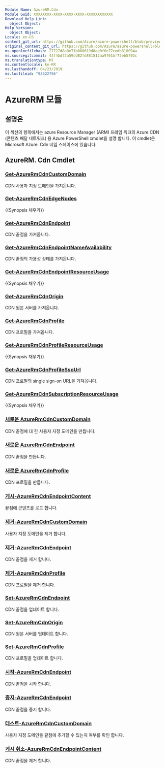 ```yaml
---
Module Name: AzureRM.Cdn
Module Guid: XXXXXXXX-XXXX-XXXX-XXXX-XXXXXXXXXXXX
Download Help Link:
  object Object: 
Help Version:
  object Object: 
Locale: en-US
content_git_url: https://github.com/Azure/azure-powershell/blob/preview/src/ResourceManager/Cdn/Commands.Cdn/help/AzureRM.Cdn.md
original_content_git_url: https://github.com/Azure/azure-powershell/blob/preview/src/ResourceManager/Cdn/Commands.Cdn/help/AzureRM.Cdn.md
ms.openlocfilehash: 27727d8a8e71b808619d8ae0f0e77cedb818094a
ms.sourcegitcommit: 43f4bdf2a59dd82fd881512aa9761bf72eb5703c
ms.translationtype: MT
ms.contentlocale: ko-KR
ms.lasthandoff: 04/23/2019
ms.locfileid: "93522796"
---
```

# AzureRM 모듈
## 설명은
이 섹션의 항목에서는 azure Resource Manager (ARM) 프레임 워크의 Azure CDN (콘텐츠 배달 네트워크) 용 Azure PowerShell cmdlet을 설명 합니다. 이 cmdlet은 Microsoft Azure. Cdn 네임 스페이스에 있습니다.

## AzureRM. Cdn Cmdlet
### [Get-AzureRmCdnCustomDomain](Get-AzureRmCdnCustomDomain.md)
CDN 사용자 지정 도메인을 가져옵니다.

### [Get-AzureRmCdnEdgeNodes](Get-AzureRmCdnEdgeNodes.md)
{{Synopsis 채우기}}

### [Get-AzureRmCdnEndpoint](Get-AzureRmCdnEndpoint.md)
CDN 끝점을 가져옵니다.

### [Get-AzureRmCdnEndpointNameAvailability](Get-AzureRmCdnEndpointNameAvailability.md)
CDN 끝점의 가용성 상태를 가져옵니다.

### [Get-AzureRmCdnEndpointResourceUsage](Get-AzureRmCdnEndpointResourceUsage.md)
{{Synopsis 채우기}}

### [Get-AzureRmCdnOrigin](Get-AzureRmCdnOrigin.md)
CDN 원본 서버를 가져옵니다.

### [Get-AzureRmCdnProfile](Get-AzureRmCdnProfile.md)
CDN 프로필을 가져옵니다.

### [Get-AzureRmCdnProfileResourceUsage](Get-AzureRmCdnProfileResourceUsage.md)
{{Synopsis 채우기}}

### [Get-AzureRmCdnProfileSsoUrl](Get-AzureRmCdnProfileSsoUrl.md)
CDN 프로필의 single sign-on URL을 가져옵니다.

### [Get-AzureRmCdnSubscriptionResourceUsage](Get-AzureRmCdnSubscriptionResourceUsage.md)
{{Synopsis 채우기}}

### [새로운 AzureRmCdnCustomDomain](New-AzureRmCdnCustomDomain.md)
CDN 끝점에 대 한 사용자 지정 도메인을 만듭니다.

### [새로운 AzureRmCdnEndpoint](New-AzureRmCdnEndpoint.md)
CDN 끝점을 만듭니다.

### [새로운 AzureRmCdnProfile](New-AzureRmCdnProfile.md)
CDN 프로필을 만듭니다.

### [게시-AzureRmCdnEndpointContent](Publish-AzureRmCdnEndpointContent.md)
끝점에 콘텐츠를 로드 합니다.

### [제거-AzureRmCdnCustomDomain](Remove-AzureRmCdnCustomDomain.md)
사용자 지정 도메인을 제거 합니다.

### [제거-AzureRmCdnEndpoint](Remove-AzureRmCdnEndpoint.md)
CDN 끝점을 제거 합니다.

### [제거-AzureRmCdnProfile](Remove-AzureRmCdnProfile.md)
CDN 프로필을 제거 합니다.

### [Set-AzureRmCdnEndpoint](Set-AzureRmCdnEndpoint.md)
CDN 끝점을 업데이트 합니다.

### [Set-AzureRmCdnOrigin](Set-AzureRmCdnOrigin.md)
CDN 원본 서버를 업데이트 합니다.

### [Set-AzureRmCdnProfile](Set-AzureRmCdnProfile.md)
CDN 프로필을 업데이트 합니다.

### [시작-AzureRmCdnEndpoint](Start-AzureRmCdnEndpoint.md)
CDN 끝점을 시작 합니다.

### [중지-AzureRmCdnEndpoint](Stop-AzureRmCdnEndpoint.md)
CDN 끝점을 중지 합니다.

### [테스트-AzureRmCdnCustomDomain](Test-AzureRmCdnCustomDomain.md)
사용자 지정 도메인을 끝점에 추가할 수 있는지 여부를 확인 합니다.

### [게시 취소-AzureRmCdnEndpointContent](Unpublish-AzureRmCdnEndpointContent.md)
CDN 끝점을 제거 합니다.

